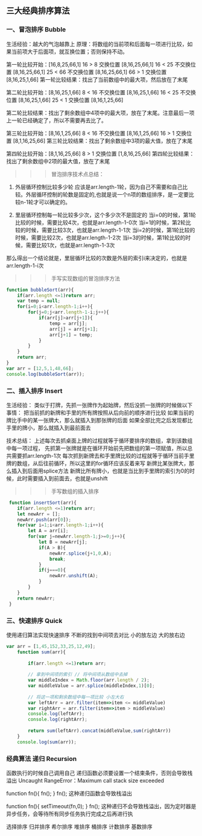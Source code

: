 ## 三大经典排序算法
### 一、冒泡排序 Bubble
生活经验：越大的气泡越靠上
原理：将数组的当前项和后面每一项进行比较，如果当前项大于后面项，就互换位置；否则保持不动。

第一轮比较开始：[16,8,25,66,1]
16 > 8   交换位置    [8,16,25,66,1]
16 < 25  不交换位置  [8,16,25,66,1]
25 < 66  不交换位置  [8,16,25,66,1]
66 > 1   交换位置    [8,16,25,1,66]
第一轮比较结果：找出了当前数组中的最大项，然后放在了末尾

第二轮比较开始：[8,16,25,1,66]
8 < 16   不交换位置     [8,16,25,1,66]
16 < 25  不交换位置  	[8,16,25,1,66]
25 < 1   交换位置    	[8,16,1,25,66]

第二轮比较结果：找出了剩余数组中4项中的最大项，放在了末尾。注意最后一项上一轮已经确定了，所以不需要再去比了。

第三轮比较开始：[8,16,1,25,66]
8 < 16   不交换位置     [8,16,1,25,66]
16 > 1   交换位置  	   	[8,1,16,25,66]
第三轮比较结果：找出了剩余数组中3项的最大值，放在了末尾

第四轮比较开始：[8,1,16,25,66]
8 > 1    交换位置       [1,8,16,25,66]
第四轮比较结果：找出了剩余数组中2项的最大值，放在了末尾

>>> 冒泡排序技术点总结：
1. 外层循环控制比较多少轮 应该是arr.length-1轮，因为自己不需要和自己比较。外层循环控制的轮数是固定的,也就是说一个n项的数组排序，是一定要比较n-1轮才可以确定的。

2. 里层循环控制每一轮比较多少次，这个多少次不是固定的
当i=0的时候，第1轮比较的时候，需要比较4次，也就是arr.length-1-0次
当i=1的时候，第2轮比较的时候，需要比较3次，也就是arr.length-1-1次
当i=2的时候，第1轮比较的时候，需要比较2次，也就是arr.length-1-2次
当i=3的时候，第1轮比较的时候，需要比较1次，也就是arr.length-1-3次

那么得出一个结论就是，里层循环比较的次数是外层的索引i来决定的，也就是arr.length-1-i次

>>> 手写实现数组的冒泡排序方法
```js
function bubbleSort(arr){
	if(arr.length <=1)return arr;
	var temp = null;
	for(i=0;i<arr.length-1;i++){
		for(j=0;j<arr.length-1-i;j++){
			if(arr[j]>arr[j+1]){
				temp = arr[j];
				arr[j] = arr[j+1];
				arr[j+1] = temp;
			}
		}
	}
	return arr;
}
var arr = [12,5,1,48,66];
console.log(bubbleSort(arr));
```

### 二、插入排序 Insert
生活经验：
类似于打牌，先抓一张牌作为起始牌，然后没抓一张牌的时候做以下事情：
把当前抓的新牌和手里的所有牌按照从后向前的顺序进行比较
如果当前的牌比手中的某一张牌大，那么就插入到那张牌的后面
如果全部比完之后发现都比手里的牌小，那么就插入到最前面去

技术总结：
上述每次去抓桌面上牌的过程就等于循环要排序的数组，拿到该数组中每一项过程，
先抓第一张牌就是在循环开始前先把数组的第一项赋值，所以总共需要抓arr.length-1次
每次抓到新牌去和手里牌比较的过程就等于循环当前手里牌的数组，从后往前循环，所以这里的for循环应该反着来写
新牌比某张牌大，那么插入到后面用splice方法
新牌比所有牌小，也就是当比到手里牌的索引为0的时候，此时需要插入到前面去，也就是unshift

>>> 手写数组的插入排序
```js
 function insertSort(arr){
    if(arr.length <=1)return arr;
	let newArr = [];
	newArr.push(arr[0]);
	for(var i=1;i<arr.length-1;i++){
		let A = arr[i];
		for(var j=newArr.length-1;j>=0;j++){
			let B = newArr[j];
			if(A > B){
				newArr.splice(j+1,0,A);
				break;
			}
			if(j===0){
				newArr.unshift(A);
			}
		}
	}
	return newArr;
 }

```

### 三、快速排序 Quick
使用递归算法实现快速排序
不断的找到中间项去对比 
小的放左边 大的放右边
```js
var arr = [1,45,152,33,25,12,49];
	function sum(arr){
		
		if(arr.length <=1)return arr;
		
		// 拿到中间项的索引 // 将中间项从数组中去掉
		var middleIndex = Math.floor(arr.length / 2);
		var middleValue = arr.splice(middleIndex,1)[0];
		
		// 将这一项和剩余数组中每一项比较 小左大右
		var leftArr = arr.filter(item=>item <= middleValue)
		var rightArr = arr.filter(item=>item > middleValue)
		console.log(leftArr);
		console.log(rightArr);
		
		return sum(leftArr).concat(middleValue,sum(rightArr))
	}
	console.log(sum(arr));

```



### 经典算法 递归 Recursion
函数执行的时候自己调用自己
递归函数必须要设置一个结束条件，否则会导致栈溢出
Uncaught RangeError：Maximum call stack size exceeded

function fn(){
	fn();
}
fn(); 这种递归函数会导致栈溢出

function fn(){
	setTimeout(fn,0);
}
fn(); 这种递归不会导致栈溢出，因为定时器是异步任务，会等待所有同步任务执行完成之后再进行执

选择排序
归并排序
希尔排序
堆排序
桶排序
计数排序
基数排序